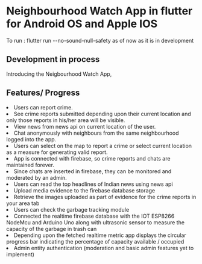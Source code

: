 # Neighbourhood Watch App in flutter for Android OS and Apple IOS

To run :  flutter run --no-sound-null-safety as of now as it is in development
## Development in process

Introducing the Neigbourhood Watch App,

## Features/ Progress

<li> Users can report crime. </li>
<li> See crime reports submitted depending upon their current location and only those reports in his/her area will be visible. </li>
<li> View news from news api on current location of the user. </li>
<li> Chat anonymously with neighbours from the same neighbourhood logged into the app. </li>
<li> Users can select on the map to report a crime or select current location as a measure for generating valid report. </li>
<li> App is connected with firebase, so crime reports and chats are maintained forever. </li>
<li> Since chats are inserted in firebase, they can be monitored and moderated by an admin. </li>
<li> Users can read the top headlines of Indian news using news api</li>
<li> Upload media evidence to the firebase database storage</li>
<li> Retrieve the images uploaded as part of evidence for the crime reports in your area tab</li>
<li> Users can check the garbage tracking module</li>
<li> Connected the realtime firebase database with the IOT ESP8266 NodeMcu and Arduino Uno along with ultrasonic sensor to measure the capacity of the garbage in trash can</li>
<li> Depending upon the fetched realtime metric app displays the circular progress bar indicating the percentage of capacity available / occupied</li>
<li> Admin entity authentication (moderation and basic admin features yet to implement)</li>

